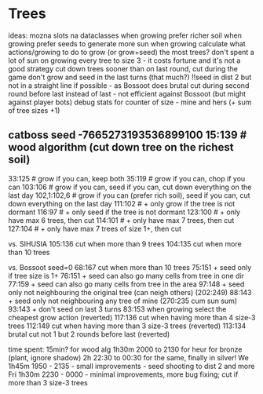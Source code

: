 # Trees

ideas:
mozna slots na dataclasses
when growing prefer richer soil
when growing prefer seeds to generate more sun
when growing calculate what actions/growing to do to grow (or grow+seed) the most trees?
don't spent a lot of sun on growing every tree to size 3 - it costs fortune and it's not a good strategy
cut down trees sooner than on last round, cut during the game
don't grow and seed in the last turns (that much?)
!!seed in dist 2 but not in a straight line if possible - as Bossoot does
brutal cut during second round before last instead of last - not efficient against Bossoot (but might against player bots)
debug stats for counter of size - mine and hers (+ sum of tree sizes +1)

catboss
seed
-7665273193536899100
15:139  # wood algorithm (cut down tree on the richest soil)
--
33:125  # grow if you can, keep both
35:119  # grow if you can, chop if you can
103:106 # grow if you can, seed if you can, cut down everything on the last day
102,1:102,6 # grow if you can (prefer rich soil), seed if you can, cut down everything on the last day
111:102 # + only grow if the tree is not dormant
116:97 # + only seed if the tree is not dormant
123:100 # + only have max 6 trees, then cut
114:101 # + only have max 7 trees, then cut
127:104 # + only have max 7 trees of size 1+, then cut

vs. SIHUSIA
105:136 cut when more than 9 trees
104:135 cut when more than 10 trees

vs. Bossoot
seed=0
68:167 cut when more than 10 trees
75:151 + seed only if tree size is 1+
76:151 + seed can also go many cells from tree in one dir
77:159 + seed can also go many cells from tree in the area
97:148 + seed only not neighbouring the original tree (can neigh others) (202:249)
88:143 + seed only not neighbouring any tree of mine (270:235 cum sun sum)
93:143 + don't seed on last 3 turns
83:153 when growing select the cheapest grow action (reverted)
117:136 cut when having more than 4 size-3 trees
112:149 cut when having more than 3 size-3 trees (reverted)
113:134 brutal cut not 1 but 2 rounds before last (reverted)


time spent: 
15min? for wood alg
1h30m 2000 to 2130 for heur for bronze (plant, ignore shadow)
2h 22:30 to 00:30 for the same, finally in silver! 
We
1h45m 1950 - 2135 - small improvements - seed shooting to dist 2 and more
Fri
1h30m 2230 - 0000 - minimal improvements, more bug fixing; cut if more than 3 size-3 trees

